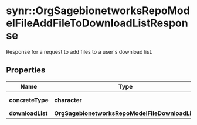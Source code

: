 # synr::OrgSagebionetworksRepoModelFileAddFileToDownloadListResponse

Response for a request to add files to a user's download list.

## Properties
Name | Type | Description | Notes
------------ | ------------- | ------------- | -------------
**concreteType** | **character** |  | [Enum: [org.sagebionetworks.repo.model.file.AddFileToDownloadListResponse]] 
**downloadList** | [**OrgSagebionetworksRepoModelFileDownloadList**](org.sagebionetworks.repo.model.file.DownloadList.md) |  | [optional] 


